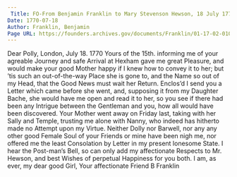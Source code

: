 ```yaml
---
 Title: FO-From Benjamin Franklin to Mary Stevenson Hewson, 18 July 1770
Date: 1770-07-18
Author: Franklin, Benjamin
Page URL: https://founders.archives.gov/documents/Franklin/01-17-02-0109
---
```


Dear Polly,
London, July 18. 1770
Yours of the 15th. informing me of your agreable Journey and safe Arrival at Hexham gave me great Pleasure, and would make your good Mother happy if I knew how to convey it to her; but ’tis such an out-of-the-way Place she is gone to, and the Name so out of my Head, that the Good News must wait her Return. Enclos’d I send you a Letter which came before she went, and, supposing it from my Daughter Bache, she would have me open and read it to her, so you see if there had been any Intrigue between the Gentleman and you, how all would have been discovered. Your Mother went away on Friday last, taking with her Sally and Temple, trusting me alone with Nanny, who indeed has hitherto made no Attempt upon my Virtue. Neither Dolly nor Barwell, nor any any other good Female Soul of your Friends or mine have been nigh me, nor offered me the least Consolation by Letter in my present lonesome State. I hear the Post-man’s Bell, so can only add my affectionate Respects to Mr. Hewson, and best Wishes of perpetual Happiness for you both. I am, as ever, my dear good Girl, Your affectionate Friend
B Franklin

